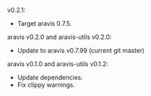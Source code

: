 v0.2.1:
  * Target aravis 0.7.5.

aravis v0.2.0 and aravis-utils v0.2.0:
  * Update to aravis v0.7.99 (current git master)

aravis v0.1.0 and aravis-utils v0.1.2:
  * Update dependencies.
  * Fix clippy warnings.
